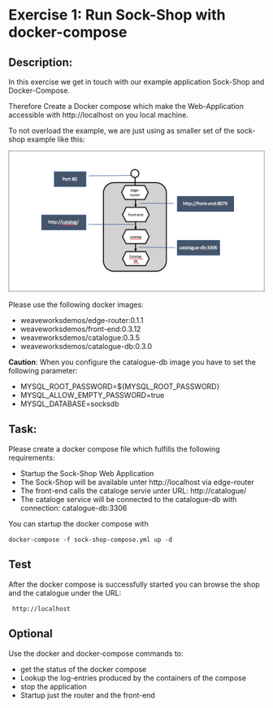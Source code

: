 # Exercise 1: Run Sock-Shop with docker-compose

## Description:

In this exercise we get in touch with our example application Sock-Shop
and Docker-Compose.

Therefore Create a Docker compose which make the Web-Application
accessible with http://localhost on you local machine.

To not overload the example, we are just using as smaller set of the
sock-shop example like this:

![sock-shop-small](../docs/images/sock-shop-small.png)

Please use the following docker images:
* weaveworksdemos/edge-router:0.1.1
* weaveworksdemos/front-end:0.3.12
* weaveworksdemos/catalogue:0.3.5
* weaveworksdemos/catalogue-db:0.3.0

**Caution**: When you configure the catalogue-db image you have to set
the following parameter:

* MYSQL_ROOT_PASSWORD=${MYSQL_ROOT_PASSWORD}
* MYSQL_ALLOW_EMPTY_PASSWORD=true
* MYSQL_DATABASE=socksdb

## Task:

Please create a docker compose file which fulfills the following requirements:
* Startup the Sock-Shop Web Application
* The Sock-Shop will be available unter http://localhost via edge-router
* The front-end calls the cataloge servie unter URL: http://catalogue/
* The cataloge service will be connected to the catalogue-db with
  connection: catalogue-db:3306

You can startup the docker compose with

    docker-compose -f sock-shop-compose.yml up -d


## Test

After the docker compose is successfully started you can browse the shop
and the catalogue under the URL:

     http://localhost

## Optional

Use the docker and docker-compose commands to:
* get the status of the docker compose
* Lookup the log-entries produced by the containers of the compose
* stop the application
* Startup just the router and the front-end

